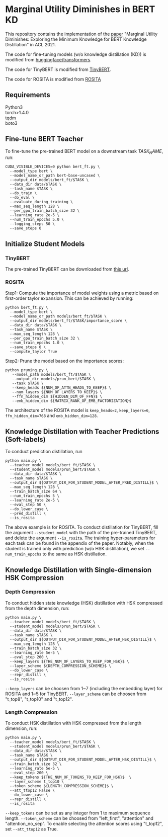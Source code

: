 # Marginal Utility Diminishes in BERT KD

This repository contains the implementation of the [paper](https://arxiv.org/abs/2106.05691) "Marginal Utility Diminishes: Exploring the Minimum Knowledge for BERT Knowledge Distillation" in ACL 2021.

The code for fine-tuning models (w/o knowledge distillation (KD)) is modified from [huggingface/transformers](https://github.com/huggingface/transformers).

The code for TinyBERT is modified from [TinyBERT](https://github.com/huawei-noah/Pretrained-Language-Model/tree/master/TinyBERT).

The code for ROSITA is modified from [ROSITA](https://github.com/llyx97/Rosita)

## Requirements

Python3 <br />
torch>1.4.0 <br />
tqdm <br />
boto3 <br />

## Fine-tune BERT Teacher
To fine-tune the pre-trained BERT model on a downstream task ${TASK_NAME}$, run:
```
CUDA_VISIBLE_DEVICES=0 python bert_ft.py \
  --model_type bert \
  --model_name_or_path bert-base-uncased \
  --output_dir models/bert_ft/$TASK \
  --data_dir data/$TASK \
  --task_name $TASK \
  --do_train \
  --do_eval \
  --evaluate_during_training \
  --max_seq_length 128 \
  --per_gpu_train_batch_size 32 \
  --learning_rate 2e-5 \
  --num_train_epochs 5.0 \
  --logging_steps 50 \
  --save_steps 0 
```

## Initialize Student Models

### TinyBERT 
The pre-trained TinyBERT can be downloaded from [this url](https://github.com/huawei-noah/Pretrained-Language-Model/tree/master/TinyBERT).

### ROSITA 
Step1: Compute the importance of model weights using a metric based on first-order taylor expansion. This can be achieved by running:
```
python bert_ft.py \
  --model_type bert \
  --model_name_or_path models/bert_ft/$TASK \
  --output_dir models/bert_ft/$TASK/importance_score \
  --data_dir data/$TASK \
  --task_name $TASK \
  --max_seq_length 128 \
  --per_gpu_train_batch_size 32 \
  --num_train_epochs 1.0 \
  --save_steps 0 \
  --compute_taylor True
```

Step2: Prune the model based on the importance scores:
```
python pruning.py \
   --model_path models/bert_ft/$TASK \
   --output_dir models/prun_bert/$TASK \
   --task $TASK \
   --keep_heads ${NUM_OF_ATTN_HEADS_TO_KEEP}$ \
   --num_layers ${NUM_OF_LAYERS_TO_KEEP}$ \
   --ffn_hidden_dim ${HIDDEN_DIM_OF_FFN}$ \
   --emb_hidden_dim ${MATRIX_RANK_OF_EMB_FACTORIZATION}$
```
The architecture of the ROSITA model is `keep_heads=2`, `keep_layers=6`, `ffn_hidden_dim=768` and `emb_hidden_dim=128`.

## Knowledge Distillation with Teacher Predictions (Soft-labels)
To conduct prediction distillation, run
```
python main.py \
  --teacher_model models/bert_ft/$TASK \
  --student_model models/prun_bert/$TASK \
  --data_dir data/$TASK \
  --task_name $TASK \
  --output_dir ${OUTPUT_DIR_FOR_STUDENT_MODEL_AFTER_PRED_DISTILL}$ \
  --max_seq_length 128 \
  --train_batch_size 64 \
  --num_train_epochs 5 \
  --learning_rate 2e-5 \
  --eval_step 50 \
  --do_lower_case \
  --pred_distill \
  --is_rosita
```
The above example is for ROSITA. To conduct distillation for TinyBERT, fill the argument `--student_model` with the path of the pre-trained TinyBERT, and delete the argument `--is_rosita`. The training hyper-parameters for each task can be found in the appendix of the paper. Notably, when the student is trained only with prediction (w/o HSK distillation), we set `--num_train_epochs` to the same as HSK distillation.

## Knowledge Distillation with Single-dimension HSK Compression

### Depth Compression
To conduct hidden state knowledge (HSK) distillation with HSK compressed from the depth dimension, run:
```
python main.py \
  --teacher_model models/bert_ft/$TASK \
  --student_model models/prun_bert/$TASK \
  --data_dir data/$TASK \
  --task_name $TASK \
  --output_dir ${OUTPUT_DIR_FOR_STUDENT_MODEL_AFTER_HSK_DISTILL}$ \
  --max_seq_length 128 \
  --train_batch_size 32 \
  --learning_rate 5e-5 \
  --eval_step 200 \
  --keep_layers ${THE_NUM_OF_LAYERS_TO_KEEP_FOR_HSK}$ \
  --layer_scheme ${DEPTH_COMPRESSION_SCHEME}$ \
  --do_lower_case \
  --repr_distill \
  --is_rosita
```
`--keep_layers` can be choosen from 1\~7 (including the embedding layer) for ROSITA and 1\~5 for TinyBERT. `--layer_scheme` can be choosen from "t_top8", "t_top10" and "t_top12".

### Length Compression
To conduct HSK distillation with HSK compressed from the length dimension, run:
```
python main.py \
  --teacher_model models/bert_ft/$TASK \
  --student_model models/prun_bert/$TASK \
  --data_dir data/$TASK \
  --task_name $TASK \
  --output_dir ${OUTPUT_DIR_FOR_STUDENT_MODEL_AFTER_HSK_DISTILL}$ \
  --train_batch_size 32 \
  --learning_rate 5e-5 \
  --eval_step 200 \
  --keep_tokens ${THE_NUM_OF_TOKENS_TO_KEEP_FOR_HSK}$  \
  --layer_scheme t_top10 \
  --token_scheme ${LENGTH_COMPRESSION_SCHEME}$ \
  --att_ttop12 False \
  --do_lower_case \
  --repr_distill \
  --is_rosita 
```
`--keep_tokens` can be set as any integer from 1 to maximum sequence length. `--token_scheme` can be choosed from "left_first", "attention" and "attention_no_sep". To enable selecting the attention scores using "t_top12", set `--att_ttop12` as True.
